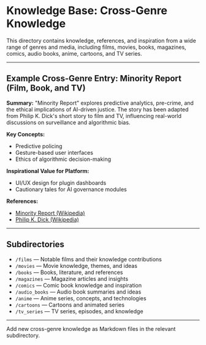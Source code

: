 # Knowledge Base: Cross-Genre Knowledge

This directory contains knowledge, references, and inspiration from a wide range of genres and media, including films, movies, books, magazines, comics, audio books, anime, cartoons, and TV series.

---

## Example Cross-Genre Entry: Minority Report (Film, Book, and TV)

**Summary:**
"Minority Report" explores predictive analytics, pre-crime, and the ethical implications of AI-driven justice. The story has been adapted from Philip K. Dick's short story to film and TV, influencing real-world discussions on surveillance and algorithmic bias.

**Key Concepts:**
- Predictive policing
- Gesture-based user interfaces
- Ethics of algorithmic decision-making

**Inspirational Value for Platform:**
- UI/UX design for plugin dashboards
- Cautionary tales for AI governance modules

**References:**
- [Minority Report (Wikipedia)](https://en.wikipedia.org/wiki/Minority_Report_(film))
- [Philip K. Dick (Wikipedia)](https://en.wikipedia.org/wiki/Philip_K._Dick)

---

## Subdirectories
- `/films` — Notable films and their knowledge contributions
- `/movies` — Movie knowledge, themes, and ideas
- `/books` — Books, literature, and references
- `/magazines` — Magazine articles and insights
- `/comics` — Comic book knowledge and inspiration
- `/audio_books` — Audio book summaries and ideas
- `/anime` — Anime series, concepts, and technologies
- `/cartoons` — Cartoons and animated series
- `/tv_series` — TV series, episodes, and knowledge

---
Add new cross-genre knowledge as Markdown files in the relevant subdirectory.
